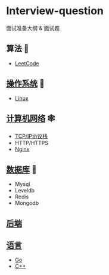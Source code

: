 # Interview-question

面试准备大纲 & 面试题

## 算法 🐳

- [LeetCode](https://github.com/Dmaner/Algorithm)

## [操作系统](os/Readme.md) 🐣

- [Linux](https://github.com/Dmaner/Operating-system-learning)

## [计算机网络](net/readme.md) 🕸

- [TCP/IP协议栈](net/tcp-ip.md)
- HTTP/HTTPS
- [Nginx](https://github.com/Dmaner/nginx-note)

## [数据库](database/readme.md) 🍂

- Mysql
- Leveldb
- Redis
- Mongodb

## [后端](backend/Readme.md)

## [语言](programming-lan/Readme.md) 

- [Go](https://github.com/Dmaner/Learning-Go)
- [C++](https://github.com/Dmaner/cpp-learning)
